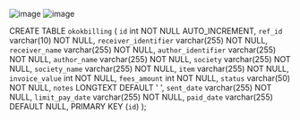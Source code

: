 
![image](https://github.com/user-attachments/assets/4ccece2e-4294-47bc-ae02-981c6afd3b9b)
![image](https://github.com/user-attachments/assets/23f20e45-58c3-415a-a3c0-5d55d0feb838)


CREATE TABLE `okokbilling` (
    `id` int NOT NULL AUTO_INCREMENT,
    `ref_id` varchar(10) NOT NULL,
    `receiver_identifier` varchar(255) NOT NULL,
    `receiver_name` varchar(255) NOT NULL,
    `author_identifier` varchar(255) NOT NULL,
    `author_name` varchar(255) NOT NULL,
    `society` varchar(255) NOT NULL,
    `society_name` varchar(255) NOT NULL,
    `item` varchar(255) NOT NULL,
    `invoice_value` int NOT NULL,
    `fees_amount` int NOT NULL,
    `status` varchar(50) NOT NULL,
    `notes` LONGTEXT DEFAULT ' ',
    `sent_date` varchar(255) NOT NULL,
    `limit_pay_date` varchar(255) NOT NULL,
    `paid_date` varchar(255) DEFAULT NULL,
    PRIMARY KEY (`id`)
);
